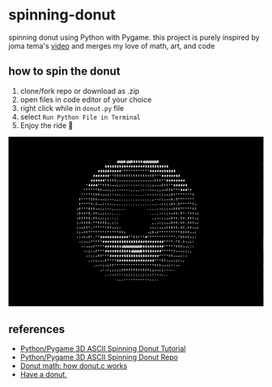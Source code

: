# spinning-donut

<!-- Badges for Python, Pygame, ASCII Art, Donut, Spinning donut -->

spinning donut using Python with Pygame. this project is purely inspired by joma tema's [video](https://www.youtube.com/watch?v=sW9npZVpiMI) and merges my love of math, art, and code

## how to spin the donut

1. clone/fork repo or download as .zip
2. open files in code editor of your choice
3. right click while in `donut.py` file
4. select `Run Python File in Terminal`
5. Enjoy the ride 🍩

<p align="center">
  <img src="spinning-donut.gif" alt="Spinning Donut Gif">
</p>

## references

- [Python/Pygame 3D ASCII Spinning Donut Tutorial](https://www.youtube.com/watch?v=zn4Yvxww58g)
- [Python/Pygame 3D ASCII Spinning Donut Repo](https://github.com/codegiovanni/Donut)
- [Donut math: how donut.c works](https://www.a1k0n.net/2011/07/20/donut-math.html)
- [Have a donut.](https://www.a1k0n.net/2006/09/15/obfuscated-c-donut.html)
